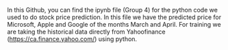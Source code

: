 In this Github, you can find the ipynb file (Group 4) for the python code we used to do stock price prediction. 
In this file we have the predicted price for Microsoft, Apple and Google of the months March and April. 
For training we are taking the historical data directly from Yahoofinance (https://ca.finance.yahoo.com/) using python.
